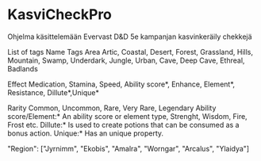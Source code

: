 # KasviCheckPro
Ohjelma käsittelemään Evervast D&D 5e kampanjan kasvinkeräily chekkejä


List of tags
Name	Tags
Area	Artic, Coastal, Desert, Forest, Grassland, Hills, Mountain, Swamp, Underdark, Jungle, Urban, Cave, Deep Cave, Ethreal, Badlands

Effect	Medication, Stamina, Speed, Ability score*, Enhance, Element*, Resistance, Dillute*,Unique*


Rarity	Common, Uncommon, Rare, Very Rare, Legendary
Ability score/Element:* An ability score or element type, Strenght, Wisdom, Fire, Frost etc.
Dillute:* Is used to create potions that can be consumed as a bonus action.
Unique:* Has an unique property.


"Region": ["Jyrnimm", "Ekobis", "Amalra", "Worngar", "Arcalus", "Ylaidya"]

